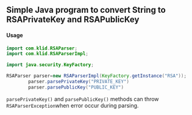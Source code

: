 ## Simple Java program to convert String to RSAPrivateKey and RSAPublicKey

#### Usage

```java
import com.klid.RSAParser;
import com.klid.RSAParserImpl;

import java.security.KeyFactory;

RSAParser parser=new RSAParserImpl(KeyFactory.getInstance("RSA"));
        parser.parsePrivateKey("PRIVATE_KEY")
        parser.parsePublicKey("PUBLIC_KEY")
```

`parsePrivateKey()` and `parsePublicKey()` methods can throw `RSAParserException`when error occur during parsing.

